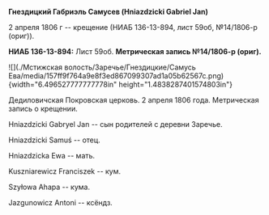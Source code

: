 **Гнездицкий Габриэль Самусев (Hniazdzicki Gabriel Jan)**

2 апреля 1806 г -- крещение (НИАБ 136-13-894, лист 59об, №14/1806-р
(ориг)).

**НИАБ 136-13-894:** Лист 59об. **Метрическая запись №14/1806-р
(ориг).**

![](./Мстижская волость/Заречье/Гнездицкие/Самусь Ева/media/157ff9f764a9e8f3ed867099307ad1a05b62567c.png){width="6.496527777777778in"
height="1.4838287401574803in"}

Дедиловичская Покровская церковь. 2 апреля 1806 года. Метрическая запись
о крещении.

Hniazdzicki Gabryel Jan -- сын родителей с деревни Заречье.

Hniazdzicki Samuś -- отец.

Hniazdzicka Ewa -- мать.

Kuszniarewicz Franciszek -- кум.

Szyłowa Ahapa -- кума.

Jazgunowicz Antoni -- ксёндз.
